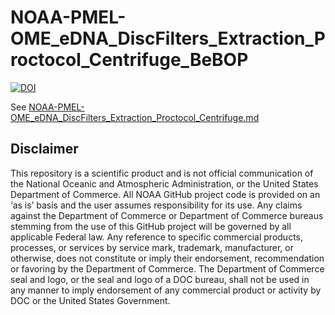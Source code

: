 # NOAA-PMEL-OME_eDNA_DiscFilters_Extraction_Proctocol_Centrifuge_BeBOP

[![DOI](https://zenodo.org/badge/1032147704.svg)](https://doi.org/10.5281/zenodo.16740832)


See [NOAA-PMEL-OME_eDNA_DiscFilters_Extraction_Proctocol_Centrifuge.md](https://github.com/HanWeinrich/NOAA-PMEL-OME_eDNA_DiscFilters_Extraction_Proctocol_Centrifuge_BeBOP/blob/main/NOAA-PMEL-OME_eDNA_DiscFilters_Extraction_Proctocol_Centrifuge)

## Disclaimer
This repository is a scientific product and is not official communication of the National Oceanic and Atmospheric Administration, or the United States Department of Commerce. All NOAA GitHub project code is provided on an ‘as is’ basis and the user assumes responsibility for its use. Any claims against the Department of Commerce or Department of Commerce bureaus stemming from the use of this GitHub project will be governed by all applicable Federal law. Any reference to specific commercial products, processes, or services by service mark, trademark, manufacturer, or otherwise, does not constitute or imply their endorsement, recommendation or favoring by the Department of Commerce. The Department of Commerce seal and logo, or the seal and logo of a DOC bureau, shall not be used in any manner to imply endorsement of any commercial product or activity by DOC or the United States Government.
